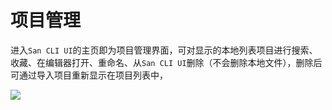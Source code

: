 # 项目管理

进入`San CLI UI`的主页即为项目管理界面，可对显示的本地列表项目进行搜索、收藏、在编辑器打开、重命名、从`San CLI UI`删除（不会删除本地文件），删除后可通过导入项目重新显示在项目列表中，

![](./assets/project-list.png)

